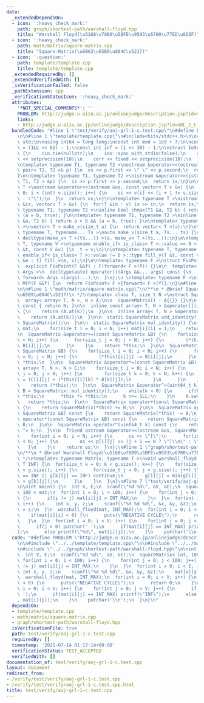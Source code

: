 ```yaml
---
data:
  _extendedDependsOn:
  - icon: ':heavy_check_mark:'
    path: graph/shortest-path/warshall-floyd.hpp
    title: "Warshall Floyd(\u5168\u70B9\u5BFE\u9593\u6700\u77ED\u8DEF)"
  - icon: ':heavy_check_mark:'
    path: math/matrix/square-matrix.cpp
    title: "Square-Matrix(\u6B63\u65B9\u884C\u5217)"
  - icon: ':question:'
    path: template/template.cpp
    title: template/template.cpp
  _extendedRequiredBy: []
  _extendedVerifiedWith: []
  _isVerificationFailed: false
  _pathExtension: cpp
  _verificationStatusIcon: ':heavy_check_mark:'
  attributes:
    '*NOT_SPECIAL_COMMENTS*': ''
    PROBLEM: http://judge.u-aizu.ac.jp/onlinejudge/description.jsp?id=GRL_1_C
    links:
    - http://judge.u-aizu.ac.jp/onlinejudge/description.jsp?id=GRL_1_C
  bundledCode: "#line 1 \"test/verify/aoj-grl-1-c.test.cpp\"\n#define PROBLEM \"http://judge.u-aizu.ac.jp/onlinejudge/description.jsp?id=GRL_1_C\"\
    \n\n#line 1 \"template/template.cpp\"\n#include<bits/stdc++.h>\n\nusing namespace\
    \ std;\n\nusing int64 = long long;\nconst int mod = 1e9 + 7;\n\nconst int64 infll\
    \ = (1LL << 62) - 1;\nconst int inf = (1 << 30) - 1;\n\nstruct IoSetup {\n  IoSetup()\
    \ {\n    cin.tie(nullptr);\n    ios::sync_with_stdio(false);\n    cout << fixed\
    \ << setprecision(10);\n    cerr << fixed << setprecision(10);\n  }\n} iosetup;\n\
    \ntemplate< typename T1, typename T2 >\nostream &operator<<(ostream &os, const\
    \ pair< T1, T2 >& p) {\n  os << p.first << \" \" << p.second;\n  return os;\n\
    }\n\ntemplate< typename T1, typename T2 >\nistream &operator>>(istream &is, pair<\
    \ T1, T2 > &p) {\n  is >> p.first >> p.second;\n  return is;\n}\n\ntemplate< typename\
    \ T >\nostream &operator<<(ostream &os, const vector< T > &v) {\n  for(int i =\
    \ 0; i < (int) v.size(); i++) {\n    os << v[i] << (i + 1 != v.size() ? \" \"\
    \ : \"\");\n  }\n  return os;\n}\n\ntemplate< typename T >\nistream &operator>>(istream\
    \ &is, vector< T > &v) {\n  for(T &in : v) is >> in;\n  return is;\n}\n\ntemplate<\
    \ typename T1, typename T2 >\ninline bool chmax(T1 &a, T2 b) { return a < b &&\
    \ (a = b, true); }\n\ntemplate< typename T1, typename T2 >\ninline bool chmin(T1\
    \ &a, T2 b) { return a > b && (a = b, true); }\n\ntemplate< typename T = int64\
    \ >\nvector< T > make_v(size_t a) {\n  return vector< T >(a);\n}\n\ntemplate<\
    \ typename T, typename... Ts >\nauto make_v(size_t a, Ts... ts) {\n  return vector<\
    \ decltype(make_v< T >(ts...)) >(a, make_v< T >(ts...));\n}\n\ntemplate< typename\
    \ T, typename V >\ntypename enable_if< is_class< T >::value == 0 >::type fill_v(T\
    \ &t, const V &v) {\n  t = v;\n}\n\ntemplate< typename T, typename V >\ntypename\
    \ enable_if< is_class< T >::value != 0 >::type fill_v(T &t, const V &v) {\n  for(auto\
    \ &e : t) fill_v(e, v);\n}\n\ntemplate< typename F >\nstruct FixPoint : F {\n\
    \  explicit FixPoint(F &&f) : F(forward< F >(f)) {}\n\n  template< typename...\
    \ Args >\n  decltype(auto) operator()(Args &&... args) const {\n    return F::operator()(*this,\
    \ forward< Args >(args)...);\n  }\n};\n \ntemplate< typename F >\ninline decltype(auto)\
    \ MFP(F &&f) {\n  return FixPoint< F >{forward< F >(f)};\n}\n#line 4 \"test/verify/aoj-grl-1-c.test.cpp\"\
    \n\n#line 1 \"math/matrix/square-matrix.cpp\"\n/**\n * @brief Square-Matrix(\u6B63\
    \u65B9\u884C\u5217)\n */\ntemplate< class T, size_t N >\nstruct SquareMatrix {\n\
    \  array< array< T, N >, N > A;\n\n  SquareMatrix() : A{{}} {}\n\n  size_t size()\
    \ const { return N; }\n\n  inline const array< T, N > &operator[](int k) const\
    \ {\n    return (A.at(k));\n  }\n\n  inline array< T, N > &operator[](int k) {\n\
    \    return (A.at(k));\n  }\n\n  static SquareMatrix add_identity() {\n    return\
    \ SquareMatrix();\n  }\n\n  static SquareMatrix mul_identity() {\n    SquareMatrix\
    \ mat;\n    for(size_t i = 0; i < N; i++) mat[i][i] = 1;\n    return mat;\n  }\n\
    \n  SquareMatrix &operator+=(const SquareMatrix &B) {\n    for(size_t i = 0; i\
    \ < N; i++) {\n      for(size_t j = 0; j < N; j++) {\n        (*this)[i][j] +=\
    \ B[i][j];\n      }\n    }\n    return *this;\n  }\n\n  SquareMatrix &operator-=(const\
    \ SquareMatrix &B) {\n    for(size_t i = 0; i < N; i++) {\n      for(size_t j\
    \ = 0; j < N; j++) {\n        (*this)[i][j] -= B[i][j];\n      }\n    }\n    return\
    \ *this;\n  }\n\n  SquareMatrix &operator*=(const SquareMatrix &B) {\n    array<\
    \ array< T, N >, N > C;\n    for(size_t i = 0; i < N; i++) {\n      for(size_t\
    \ j = 0; j < N; j++) {\n        for(size_t k = 0; k < N; k++) {\n          C[i][j]\
    \ = (C[i][j] + (*this)[i][k] * B[k][j]);\n        }\n      }\n    }\n    A.swap(C);\n\
    \    return (*this);\n  }\n\n  SquareMatrix &operator^=(uint64_t k) {\n    SquareMatrix\
    \ B = SquareMatrix::mul_identity();\n    while(k > 0) {\n      if(k & 1) B *=\
    \ *this;\n      *this *= *this;\n      k >>= 1LL;\n    }\n    A.swap(B.A);\n \
    \   return *this;\n  }\n\n  SquareMatrix operator+(const SquareMatrix &B) const\
    \ {\n    return SquareMatrix(*this) += B;\n  }\n\n  SquareMatrix operator-(const\
    \ SquareMatrix &B) const {\n    return SquareMatrix(*this) -= B;\n  }\n\n  SquareMatrix\
    \ operator*(const SquareMatrix &B) const {\n    return SquareMatrix(*this) *=\
    \ B;\n  }\n\n  SquareMatrix operator^(uint64_t k) const {\n    return SquareMatrix(*this)\
    \ ^= k;\n  }\n\n  friend ostream &operator<<(ostream &os, SquareMatrix &p) {\n\
    \    for(int i = 0; i < N; i++) {\n      os << \"[\";\n      for(int j = 0; j\
    \ < N; j++) {\n        os << p[i][j] << (j + 1 == N ? \"]\\n\" : \",\");\n   \
    \   }\n    }\n    return os;\n  }\n};\n#line 1 \"graph/shortest-path/warshall-floyd.hpp\"\
    \n/**\n * @brief Warshall Floyd(\u5168\u70B9\u5BFE\u9593\u6700\u77ED\u8DEF)\n\
    \ */\ntemplate< typename Matrix, typename T >\nvoid warshall_floyd(Matrix &g,\
    \ T INF) {\n  for(size_t k = 0; k < g.size(); k++) {\n    for(size_t i = 0; i\
    \ < g.size(); i++) {\n      for(size_t j = 0; j < g.size(); j++) {\n        if(g[i][k]\
    \ == INF || g[k][j] == INF) continue;\n        g[i][j] = min(g[i][j], g[i][k]\
    \ + g[k][j]);\n      }\n    }\n  }\n}\n#line 7 \"test/verify/aoj-grl-1-c.test.cpp\"\
    \n\nint main() {\n  int V, E;\n  scanf(\"%d %d\", &V, &E);\n  SquareMatrix< int,\
    \ 100 > mat;\n  for(int i = 0; i < 100; i++) {\n    for(int j = 0; j < 100; j++)\
    \ {\n      if(i != j) mat[i][j] = INT_MAX;\n    }\n  }\n  for(int i = 0; i < E;\
    \ i++) {\n    int x, y, z;\n    scanf(\"%d %d %d\", &x, &y, &z);\n    mat[x][y]\
    \ = z;\n  }\n  warshall_floyd(mat, INT_MAX);\n  for(int i = 0; i < V; i++) {\n\
    \    if(mat[i][i] < 0) {\n      puts(\"NEGATIVE CYCLE\");\n      return 0;\n \
    \   }\n  }\n  for(int i = 0; i < V; i++) {\n    for(int j = 0; j < V; j++) {\n\
    \      if(j > 0) putchar(' ');\n      if(mat[i][j] == INT_MAX) printf(\"INF\"\
    );\n      else printf(\"%d\", mat[i][j]);\n    }\n    putchar('\\n');\n  }\n}\n"
  code: "#define PROBLEM \"http://judge.u-aizu.ac.jp/onlinejudge/description.jsp?id=GRL_1_C\"\
    \n\n#include \"../../template/template.cpp\"\n\n#include \"../../math/matrix/square-matrix.cpp\"\
    \n#include \"../../graph/shortest-path/warshall-floyd.hpp\"\n\nint main() {\n\
    \  int V, E;\n  scanf(\"%d %d\", &V, &E);\n  SquareMatrix< int, 100 > mat;\n \
    \ for(int i = 0; i < 100; i++) {\n    for(int j = 0; j < 100; j++) {\n      if(i\
    \ != j) mat[i][j] = INT_MAX;\n    }\n  }\n  for(int i = 0; i < E; i++) {\n   \
    \ int x, y, z;\n    scanf(\"%d %d %d\", &x, &y, &z);\n    mat[x][y] = z;\n  }\n\
    \  warshall_floyd(mat, INT_MAX);\n  for(int i = 0; i < V; i++) {\n    if(mat[i][i]\
    \ < 0) {\n      puts(\"NEGATIVE CYCLE\");\n      return 0;\n    }\n  }\n  for(int\
    \ i = 0; i < V; i++) {\n    for(int j = 0; j < V; j++) {\n      if(j > 0) putchar('\
    \ ');\n      if(mat[i][j] == INT_MAX) printf(\"INF\");\n      else printf(\"%d\"\
    , mat[i][j]);\n    }\n    putchar('\\n');\n  }\n}\n"
  dependsOn:
  - template/template.cpp
  - math/matrix/square-matrix.cpp
  - graph/shortest-path/warshall-floyd.hpp
  isVerificationFile: true
  path: test/verify/aoj-grl-1-c.test.cpp
  requiredBy: []
  timestamp: '2021-07-14 01:17:14+09:00'
  verificationStatus: TEST_ACCEPTED
  verifiedWith: []
documentation_of: test/verify/aoj-grl-1-c.test.cpp
layout: document
redirect_from:
- /verify/test/verify/aoj-grl-1-c.test.cpp
- /verify/test/verify/aoj-grl-1-c.test.cpp.html
title: test/verify/aoj-grl-1-c.test.cpp
---
```

